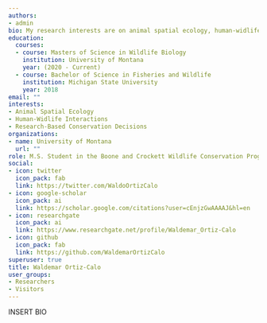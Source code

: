 ```yaml
---
authors:
- admin
bio: My research interests are on animal spatial ecology, human-widlife interactions, and applied research for wildlife conservation.
education:
  courses:
  - course: Masters of Science in Wildlife Biology
    institution: University of Montana
    year: (2020 - Current)
  - course: Bachelor of Science in Fisheries and Wildlife
    institution: Michigan State University
    year: 2018
email: ""
interests:
- Animal Spatial Ecology
- Human-Widlife Interactions
- Research-Based Conservation Decisions
organizations:
- name: University of Montana
  url: ""
role: M.S. Student in the Boone and Crockett Wildlife Conservation Program
social:
- icon: twitter
  icon_pack: fab
  link: https://twitter.com/WaldoOrtizCalo
- icon: google-scholar
  icon_pack: ai
  link: https://scholar.google.com/citations?user=cEnjzGwAAAAJ&hl=en
- icon: researchgate
  icon_pack: ai
  link: https://www.researchgate.net/profile/Waldemar_Ortiz-Calo
- icon: github
  icon_pack: fab
  link: https://github.com/WaldemarOrtizCalo
superuser: true
title: Waldemar Ortiz-Calo
user_groups:
- Researchers
- Visitors
---
```


INSERT BIO
